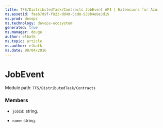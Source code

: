 ```yaml
---
title: TFS/DistributedTask/Contracts JobEvent API | Extensions for Azure DevOps Services
ms.assetid: faab7d9f-f823-dd49-5cd8-538b4e8e3d19
ms.prod: devops
ms.technology: devops-ecosystem
generated: true
ms.manager: douge
author: elbatk
ms.topic: article
ms.author: elbatk
ms.date: 08/04/2016
---
```


# JobEvent

Module path: `TFS/DistributedTask/Contracts`


### Members

* `jobId`: string. 

* `name`: string. 

